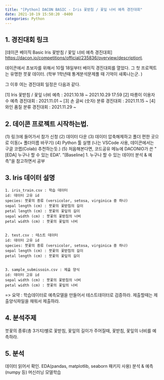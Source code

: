 ```yaml
---
title: "[Python] DACON BASIC - Iris 꽃받침 / 꽃잎 너비 예측 경진대회"
date: 2021-10-19 15:50:20 -0400
categories: Python
---
```


## 1. 경진대회 링크

[데이콘 베이직 Basic Iris 꽃받침 / 꽃잎 너비 예측 경진대회]
https://dacon.io/competitions/official/235836/overview/description\



데이콘에서 초보자를 위해서 10월 18일부터 베이직 경진대회를 열었다. 그 첫 프로젝트는 유명한 붓꽃 데이터. (학부 1학년때 통계분석문제풀 때 기억이 새록나는군. )

그 이후 여는 경진대회 일정은 다음과 같다.

[1] Iris 꽃받침 / 꽃잎 너비 예측 : 2021.10.18 ~ 2021.10.29 17:59
[2] 따릉이 이용자 수 예측 경진대회 : 2021.11.01 ~
[3] 손 글씨 (숫자) 분류 경진대회 : 2021.11.15 ~
[4] 와인 품질 분류 경진대회 : 2021.11.29 ~


## 2. 데이콘 프로젝트 시작하는법.

(1) 링크에 들어가서 참가 신청
(2) 데이터 다운
(3) 데이터 압축해제하고 폴더 편한 곳으로 이동(+ 폴더이름 바꾸기)
(4) Python 툴 실행 (나는 VSCode 사용, 데이콘에서는 구글 코랩(Colab) 추천하는듯.)
(5) 처음해본다면, 코드공유 메뉴에 DACONIO가 쓴 "[EDA] 누구나 할 수 있는 EDA". "[Baseline] 1. 누구나 할 수 있는 데이터 분석 & 예측"을 참고하면서 공부


## 3. Iris 데이터 설명


```
1. iris_train.csv : 학습 데이터
id: 데이터 고유 id
species: 붓꽃의 종류 (versicolor, setosa, virginica 중 하나)
sepal length (cm) : 붓꽃의 꽃받침의 길이
petal length (cm) : 붓꽃의 꽃잎의 길이
sepal width (cm) : 붓꽃의 꽃받침의 너비
petal width (cm) : 붓꽃의 꽃잎의 너비


2. test.csv : 테스트 데이터
id: 데이터 고유 id
species: 붓꽃의 종류 (versicolor, setosa, virginica 중 하나)
sepal length (cm) : 붓꽃의 꽃받침의 길이
petal length (cm) : 붓꽃의 꽃잎의 길이


3. sample_submissoin.csv : 제출 양식
id: 데이터 고유 id
sepal width (cm) : 붓꽃의 꽃받침의 너비
petal width (cm) : 붓꽃의 꽃잎의 너비
```


=> 요약 : 학습데이터로 예측모델을 만들어서 테스트데이터로 검증하라. 제출할때는 제출양식파일을 채워서 제출하라.


## 4. 분석주제


붓꽃의 종류(총 3가지)별로  꽃받침, 꽃잎의 길이가 주어질때, 꽃받침, 꽃잎의 너비를 예측하라.



## 5. 분석

데이터 읽어서 확인.
EDA(pandas, matplotlib, seaborn 패키지 사용)
분석 & 예측(numpy 등)
머신러닝 모델학습

